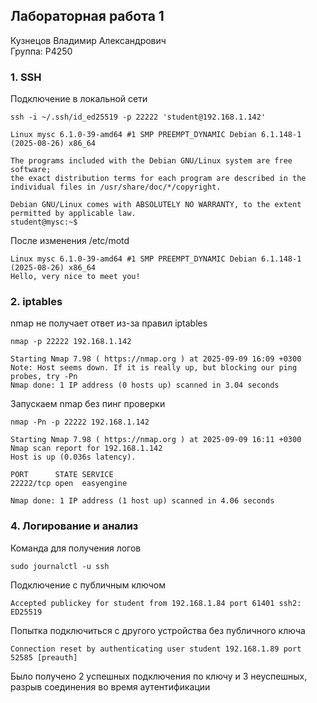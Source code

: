 ## Лабораторная работа 1
Кузнецов Владимир Александрович  
Группа: P4250
### 1. SSH  
Подключение в локальной сети 
```shell
ssh -i ~/.ssh/id_ed25519 -p 22222 'student@192.168.1.142'
```
```text
Linux mysc 6.1.0-39-amd64 #1 SMP PREEMPT_DYNAMIC Debian 6.1.148-1 (2025-08-26) x86_64

The programs included with the Debian GNU/Linux system are free software;
the exact distribution terms for each program are described in the
individual files in /usr/share/doc/*/copyright.

Debian GNU/Linux comes with ABSOLUTELY NO WARRANTY, to the extent
permitted by applicable law.
student@mysc:~$
```
После изменения /etc/motd
```text
Linux mysc 6.1.0-39-amd64 #1 SMP PREEMPT_DYNAMIC Debian 6.1.148-1 (2025-08-26) x86_64
Hello, very nice to meet you!
```
### 2. iptables  
nmap не получает ответ из-за правил iptables  
```shell
nmap -p 22222 192.168.1.142
```
```text
Starting Nmap 7.98 ( https://nmap.org ) at 2025-09-09 16:09 +0300
Note: Host seems down. If it is really up, but blocking our ping probes, try -Pn
Nmap done: 1 IP address (0 hosts up) scanned in 3.04 seconds
```
Запускаем nmap без пинг проверки
```shell
nmap -Pn -p 22222 192.168.1.142
```
```text
Starting Nmap 7.98 ( https://nmap.org ) at 2025-09-09 16:11 +0300
Nmap scan report for 192.168.1.142
Host is up (0.036s latency).

PORT      STATE SERVICE
22222/tcp open  easyengine

Nmap done: 1 IP address (1 host up) scanned in 4.06 seconds
```
### 4. Логирование и анализ  
Команда для получения логов  
```shell
sudo journalctl -u ssh
```
Подключение с публичным ключом
```text
Accepted publickey for student from 192.168.1.84 port 61401 ssh2: ED25519
```
Попытка подключиться с другого устройства без публичного ключа
```text
Connection reset by authenticating user student 192.168.1.89 port 52585 [preauth]
```
Было получено 2 успешных подключения по ключу и 3 неуспешных, разрыв соединения во время аутентификации
